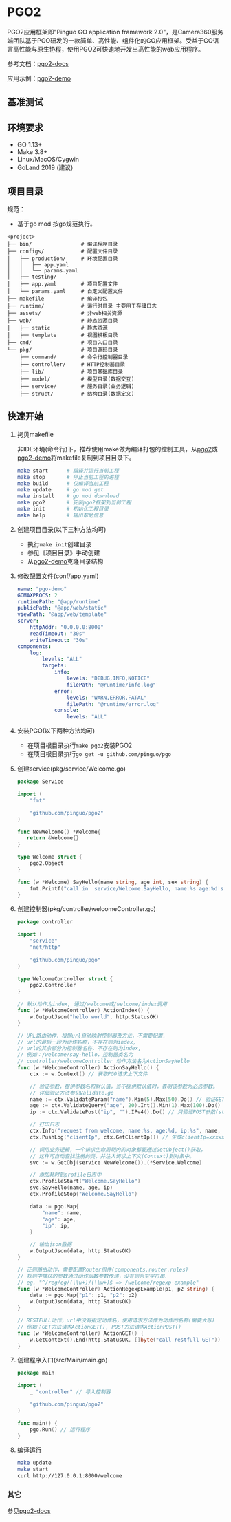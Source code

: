 # PGO2
PGO2应用框架即"Pinguo GO application framework 2.0"，是Camera360服务端团队基于PGO研发的一款简单、高性能、组件化的GO应用框架。受益于GO语言高性能与原生协程，使用PGO2可快速地开发出高性能的web应用程序。

参考文档：[pgo2-docs](https://github.com/pinguo/pgo2-docs)

应用示例：[pgo2-demo](https://github.com/pinguo/pgo2-demo)

## 基准测试

## 环境要求
- GO 1.13+
- Make 3.8+
- Linux/MacOS/Cygwin
- GoLand 2019 (建议)

## 项目目录
规范：
- 基于go mod 按go规范执行。

```
<project>
├── bin/                # 编译程序目录
├── configs/            # 配置文件目录
│   ├── production/     # 环境配置目录
│   │   ├── app.yaml
│   │   └── params.yaml
│   ├── testing/
│   ├── app.yaml        # 项目配置文件
│   └── params.yaml     # 自定义配置文件
├── makefile            # 编译打包
├── runtime/            # 运行时目录 主要用于存储日志
├── assets/             # 非web相关资源
├── web/                # 静态资源目录
│   ├── static          # 静态资源
│   ├── template        # 视图模板目录
├── cmd/                # 项目入口目录
└── pkg/                # 项目源码目录
    ├── command/        # 命令行控制器目录
    ├── controller/     # HTTP控制器目录
    ├── lib/            # 项目基础库目录
    ├── model/          # 模型目录(数据交互)
    ├── service/        # 服务目录(业务逻辑)
    ├── struct/         # 结构目录(数据定义)

```

## 快速开始
1. 拷贝makefile
    
    非IDE环境(命令行)下，推荐使用make做为编译打包的控制工具，从[pgo2](https://github.com/pinguo/pgo2)或[pgo2-demo](https://github.com/pinguo/pgo2-demo)将makefile复制到项目目录下。
    ```sh
    make start      # 编译并运行当前工程
    make stop       # 停止当前工程的进程
    make build      # 仅编译当前工程
    make update     # go mod get
    make install    # go mod download
    make pgo2       # 安装pgo2框架到当前工程
    make init       # 初始化工程目录
    make help       # 输出帮助信息
    ```

2. 创建项目目录(以下三种方法均可)
    - 执行`make init`创建目录
    - 参见《项目目录》手动创建
    - 从[pgo2-demo](https://github.com/pinguo/pgo2-demo)克隆目录结构

3. 修改配置文件(conf/app.yaml)
    ```yaml
    name: "pgo-demo"
    GOMAXPROCS: 2
    runtimePath: "@app/runtime"
    publicPath: "@app/web/static"
    viewPath: "@app/web/template"
    server:
        httpAddr: "0.0.0.0:8000"
        readTimeout: "30s"
        writeTimeout: "30s"
    components:
        log:
            levels: "ALL"
            targets:
                info:
                    levels: "DEBUG,INFO,NOTICE"
                    filePath: "@runtime/info.log"
                error:
                    levels: "WARN,ERROR,FATAL"
                    filePath: "@runtime/error.log"
                console: 
                    levels: "ALL"
    ```

4. 安装PGO(以下两种方法均可)
    - 在项目根目录执行`make pgo2`安装PGO2
    - 在项目根目录执行`go get -u github.com/pinguo/pgo`
5. 创建service(pkg/service/Welcome.go)
    ```go
    package Service

    import (
        "fmt"

        "github.com/pinguo/pgo2"
    )

    func NewWelcome() *Welcome{
       return &Welcome{}
    }

    type Welcome struct {
        pgo2.Object
    }
    
    func (w *Welcome) SayHello(name string, age int, sex string) {
        fmt.Printf("call in  service/Welcome.SayHello, name:%s age:%d sex:%s\n", name, age, sex)
    }
   
    ```
7. 创建控制器(pkg/controller/welcomeController.go)
    ```go
    package controller

    import (
        "service"
        "net/http"
     
        "github.com/pinguo/pgo"
    )

    type WelcomeController struct {
        pgo2.Controller
    }

    // 默认动作为index, 通过/welcome或/welcome/index调用
    func (w *WelcomeController) ActionIndex() {
        w.OutputJson("hello world", http.StatusOK)
    }
    
    // URL路由动作，根据url自动映射控制器及方法，不需要配置.
    // url的最后一段为动作名称，不存在则为index,
    // url的其余部分为控制器名称，不存在则为index,
    // 例如：/welcome/say-hello，控制器类名为
    // controller/welcomeController 动作方法名为ActionSayHello
    func (w *WelcomeController) ActionSayHello() {
        ctx := w.Context() // 获取PGO请求上下文件
    
        // 验证参数，提供参数名和默认值，当不提供默认值时，表明该参数为必选参数。
        // 详细验证方法参见Validate.go
        name := ctx.ValidateParam("name").Min(5).Max(50).Do() // 验证GET/POST参数(string)，为空或验证失败时panic
        age := ctx.ValidateQuery("age", 20).Int().Min(1).Max(100).Do() // 只验证GET参数(int)，为空或失败时返回20
        ip := ctx.ValidatePost("ip", "").IPv4().Do() // 只验证POST参数(string), 为空或失败时返回空字符串
    
        // 打印日志
        ctx.Info("request from welcome, name:%s, age:%d, ip:%s", name, age, ip)
        ctx.PushLog("clientIp", ctx.GetClientIp()) // 生成clientIp=xxxxx在pushlog中
    
        // 调用业务逻辑，一个请求生命周期内的对象都要通过GetObject()获取，
        // 这样可自动查找注册的类，并注入请求上下文(Context)到对象中。
        svc := w.GetObj(service.NewWelcome()).(*Service.Welcome)
    
        // 添加耗时到profile日志中
        ctx.ProfileStart("Welcome.SayHello")
        svc.SayHello(name, age, ip)
        ctx.ProfileStop("Welcome.SayHello")
    
        data := pgo.Map{
            "name": name,
            "age": age,
            "ip": ip,
        }
    
        // 输出json数据
        w.OutputJson(data, http.StatusOK)
    }
    
    // 正则路由动作，需要配置Router组件(components.router.rules)
    // 规则中捕获的参数通过动作函数参数传递，没有则为空字符串.
    // eg. "^/reg/eg/(\\w+)/(\\w+)$ => /welcome/regexp-example"
    func (w *WelcomeController) ActionRegexpExample(p1, p2 string) {
        data := pgo.Map{"p1": p1, "p2": p2}
        w.OutputJson(data, http.StatusOK)
    }
    
    // RESTFULL动作，url中没有指定动作名，使用请求方法作为动作的名称(需要大写)
    // 例如：GET方法请求ActionGET(), POST方法请求ActionPOST()
    func (w *WelcomeController) ActionGET() {
        w.GetContext().End(http.StatusOK, []byte("call restfull GET"))
    }
    
    ```
9. 创建程序入口(src/Main/main.go)
    ```go
    package main

    import (
        _ "controller" // 导入控制器

        "github.com/pinguo/pgo2"
    )

    func main() {
        pgo.Run() // 运行程序
    }
    ```
10. 编译运行
    ```sh
    make update
    make start
    curl http://127.0.0.1:8000/welcome
    ```

### 其它
参见[pgo2-docs](https://github.com/pinguo/pgo2-docs)

